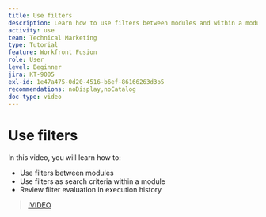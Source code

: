 ```yaml
---
title: Use filters
description: Learn how to use filters between modules and within a module, and review execution history, all in [!DNL Adobe Workfront Fusion].
activity: use
team: Technical Marketing
type: Tutorial
feature: Workfront Fusion
role: User
level: Beginner
jira: KT-9005
exl-id: 1e47a475-0d20-4516-b6ef-86166263d3b5
recommendations: noDisplay,noCatalog
doc-type: video
---
```

# Use filters

In this video, you will learn how to:

* Use filters between modules
* Use filters as search criteria within a module
* Review filter evaluation in execution history 

>[!VIDEO](https://video.tv.adobe.com/v/335265/?quality=12&learn=on)
